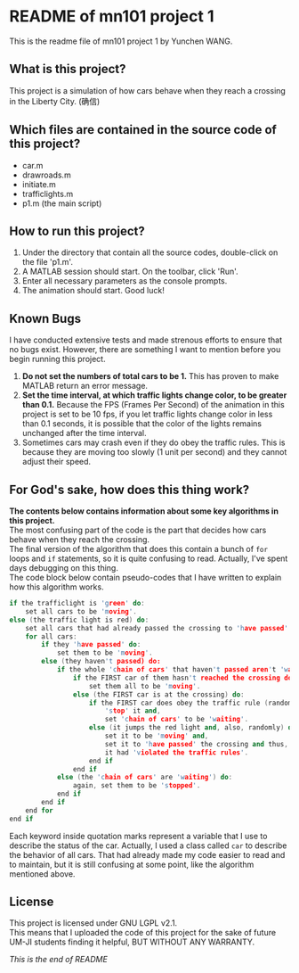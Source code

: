 # README of mn101 project 1

This is the readme file of mn101 project 1 by Yunchen WANG.

## What is this project?

This project is a simulation of how cars behave when they reach a crossing in the Liberty City. (确信)

## Which files are contained in the source code of this project?

- car.m  
- drawroads.m  
- initiate.m  
- trafficlights.m  
- p1.m (the main script)

## How to run this project?

1. Under the directory that contain all the source codes, double-click on the file 'p1.m'.
2. A MATLAB session should start. On the toolbar, click 'Run'.
3. Enter all necessary parameters as the console prompts. 
4. The animation should start. Good luck!

## Known Bugs

I have conducted extensive tests and made strenous efforts to ensure that no bugs exist. However, there are something I want to mention before you begin running this project. 
1. **Do not set the numbers of total cars to be 1.** This has proven to make MATLAB return an error message.
2. **Set the time interval, at which traffic lights change color, to be greater than 0.1.** Because the FPS (Frames Per Second) of the animation in this project is set to be 10 fps, if you let traffic lights change color in less than 0.1 seconds, it is possible that the color of the lights remains unchanged after the time interval.
3. Sometimes cars may crash even if they do obey the traffic rules. This is because they are moving too slowly (1 unit per second) and they cannot adjust their speed.

## For God's sake, how does this thing work?
__The contents below contains information about some key algorithms in this project.__  
The most confusing part of the code is the part that decides how cars behave when they reach the crossing.  
The final version of the algorithm that does this contain a bunch of `for` loops and `if` statements, so it is quite confusing to read. Actually, I've spent days debugging on this thing.  
The code block below contain pseudo-codes that I have written to explain how this algorithm works.
```cpp
if the trafficlight is 'green' do:
    set all cars to be 'moving'.
else (the traffic light is red) do:
    set all cars that had already passed the crossing to 'have passed' and,
    for all cars:
        if they 'have passed' do:
            set them to be 'moving'.
        else (they haven't passed) do:
            if the whole 'chain of cars' that haven't passed aren't 'waiting' do:
                if the FIRST car of them hasn't reached the crossing do:
                    set them all to be 'moving'.
                else (the FIRST car is at the crossing) do:
                    if the FIRST car does obey the traffic rule (randomly) do:
                        'stop' it and,
                        set 'chain of cars' to be 'waiting'.
                    else (it jumps the red light and, also, randomly) do:
                        set it to be 'moving' and,
                        set it to 'have passed' the crossing and thus,
                        it had 'violated the traffic rules'.
                    end if
                end if
            else (the 'chain of cars' are 'waiting') do:
                again, set them to be 'stopped'.
            end if
        end if
    end for
end if                   
```
Each keyword inside quotation marks represent a variable that I use to describe the status of the car. Actually, I used a class called `car` to describe the behavior of all cars. That had already made my code easier to read and to maintain, but it is still confusing at some point, like the algorithm mentioned above.
## License
This project is licensed under GNU LGPL v2.1.  
This means that I uploaded the code of this project for the sake of future UM-JI students finding it helpful, BUT WITHOUT ANY WARRANTY.  

*This is the end of README*
